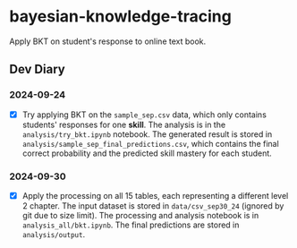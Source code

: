 # bayesian-knowledge-tracing
Apply BKT on student's response to online text book.

## Dev Diary

### 2024-09-24
- [x] Try applying BKT on the `sample_sep.csv` data, which only contains students' responses for one __skill__. The analysis is in the `analysis/try_bkt.ipynb` notebook. The generated result is stored in `analysis/sample_sep_final_predictions.csv`, which contains the final correct probability and the predicted skill mastery for each student.


### 2024-09-30
- [x] Apply the processing on all 15 tables, each representing a different level 2 chapter. The input dataset is stored in `data/csv_sep30_24` (ignored by git due to size limit). The processing and analysis notebook is in `analysis_all/bkt.ipynb`. The final predictions are stored in `analysis/output`.